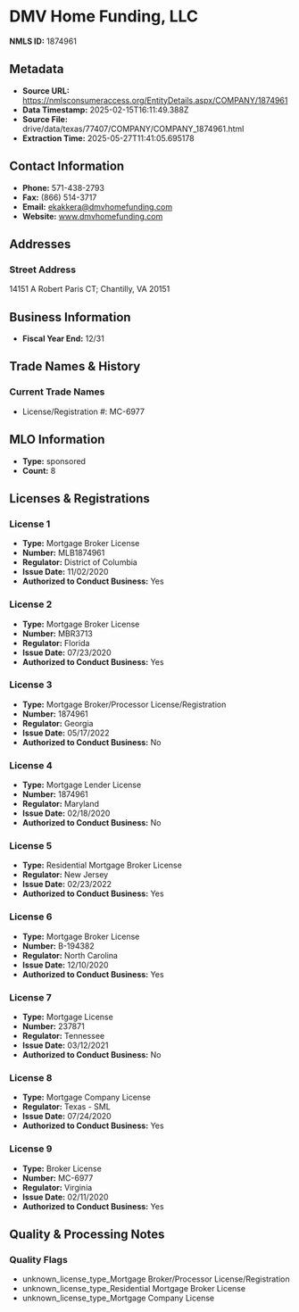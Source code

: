 # DMV Home Funding, LLC

**NMLS ID:** 1874961

## Metadata
- **Source URL:** https://nmlsconsumeraccess.org/EntityDetails.aspx/COMPANY/1874961
- **Data Timestamp:** 2025-02-15T16:11:49.388Z
- **Source File:** drive/data/texas/77407/COMPANY/COMPANY_1874961.html
- **Extraction Time:** 2025-05-27T11:41:05.695178

## Contact Information
- **Phone:** 571-438-2793
- **Fax:** (866) 514-3717
- **Email:** ekakkera@dmvhomefunding.com
- **Website:** www.dmvhomefunding.com

## Addresses
### Street Address
14151 A Robert Paris CT; Chantilly, VA 20151

## Business Information
- **Fiscal Year End:** 12/31

## Trade Names & History
### Current Trade Names
- License/Registration #: MC-6977

## MLO Information
- **Type:** sponsored
- **Count:** 8

## Licenses & Registrations

### License 1
- **Type:** Mortgage Broker License
- **Number:** MLB1874961
- **Regulator:** District of Columbia
- **Issue Date:** 11/02/2020
- **Authorized to Conduct Business:** Yes

### License 2
- **Type:** Mortgage Broker License
- **Number:** MBR3713
- **Regulator:** Florida
- **Issue Date:** 07/23/2020
- **Authorized to Conduct Business:** Yes

### License 3
- **Type:** Mortgage Broker/Processor License/Registration
- **Number:** 1874961
- **Regulator:** Georgia
- **Issue Date:** 05/17/2022
- **Authorized to Conduct Business:** No

### License 4
- **Type:** Mortgage Lender License
- **Number:** 1874961
- **Regulator:** Maryland
- **Issue Date:** 02/18/2020
- **Authorized to Conduct Business:** No

### License 5
- **Type:** Residential Mortgage Broker License
- **Regulator:** New Jersey
- **Issue Date:** 02/23/2022
- **Authorized to Conduct Business:** Yes

### License 6
- **Type:** Mortgage Broker License
- **Number:** B-194382
- **Regulator:** North Carolina
- **Issue Date:** 12/10/2020
- **Authorized to Conduct Business:** Yes

### License 7
- **Type:** Mortgage License
- **Number:** 237871
- **Regulator:** Tennessee
- **Issue Date:** 03/12/2021
- **Authorized to Conduct Business:** No

### License 8
- **Type:** Mortgage Company License
- **Regulator:** Texas - SML
- **Issue Date:** 07/24/2020
- **Authorized to Conduct Business:** Yes

### License 9
- **Type:** Broker License
- **Number:** MC-6977
- **Regulator:** Virginia
- **Issue Date:** 02/11/2020
- **Authorized to Conduct Business:** Yes

## Quality & Processing Notes
### Quality Flags
- unknown_license_type_Mortgage Broker/Processor License/Registration
- unknown_license_type_Residential Mortgage Broker License
- unknown_license_type_Mortgage Company License
